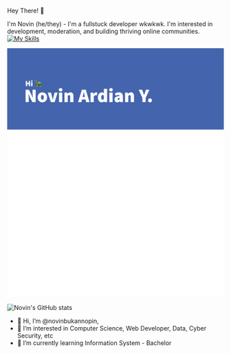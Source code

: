 Hey There! 👋

I'm Novin (he/they) - I'm a fullstuck developer wkwkwk. I'm interested in development, moderation, and building thriving online communities. 
[![My Skills](https://skillicons.dev/icons?i=js,html,css,bootstrap,docker,express,git,github,mysql,nextjs,nginx,nodejs,postgres,postman,prisma,react,svelte,tailwind,vercel)](https://skillicons.dev)

![Profile Image](banner.png)
![Metrics](/github-metrics.svg)

![Novin's GitHub stats](https://github-readme-stats.vercel.app/api?username=novinbukannopin&show_icons=true)

- 👋 Hi, I’m @novinbukannopin, 
- 👀 I’m interested in Computer Science, Web Developer, Data, Cyber Security, etc
- 🌱 I’m currently learning Information System - Bachelor

<!--START_SECTION:waka-->
<!--END_SECTION:waka-->

<!---
novinbukannopin/novinbukannopin is a ✨ special ✨ repository because its `README.md` (this file) appears on your GitHub profile.
You can click the Preview link to take a look at your changes.
--->
